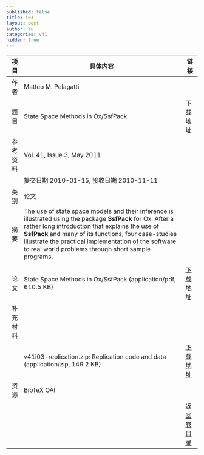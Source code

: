 ```yaml
---
published: false
title: i03
layout: post
author: Yu
categories: v41
hidden: true
---
```


| 项目 | 具体内容 | 链接 |
|---:|---|---|
| 作者 | Matteo M. Pelagatti| |
| 题目 |State Space Methods in Ox/SsfPack | [下载地址](http://www.jstatsoft.org/v41/i03/paper) |
| 参考资料 |Vol. 41, Issue 3, May 2011 | |
| | 提交日期 2010-01-15, 接收日期 2010-11-11| | 
| 类别 | 论文| |
| 摘要 | The use of state space models and their inference is illustrated using the package <b>SsfPack</b> for Ox. After a rather long introduction that explains the use of <b>SsfPack</b> and many of its functions, four case-studies illustrate the practical implementation of the software to real world problems through short sample programs.
| |
| 论文 | State Space Methods in Ox/SsfPack  (application/pdf, 610.5 KB)| [下载地址](http://www.jstatsoft.org/v41/i03/paper) |
| 补充材料 | | |
| |v41i03-replication.zip: Replication code and data  (application/zip, 149.2 KB)|  [下载地址](http://www.jstatsoft.org/v41/i03/supp/1) |
| 资源 | [BibTeX](http://www.jstatsoft.org/v41/i03/bibtex) [OAI](http://www.jstatsoft.org/oai?verb=GetRecord&identifier=oai.jstatsoft/v41/i03&prefix=oai_dc)| |
| |  | [返回卷目录]({{site.baseurl}}/volume/v41.html) |